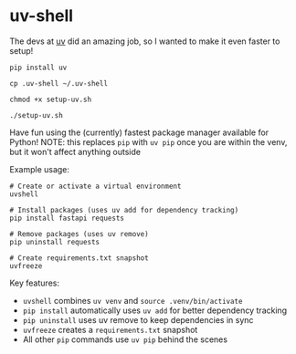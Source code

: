 # uv-shell

The devs at [uv](https://github.com/astral-sh/uv) did an amazing job, so I wanted to make it even faster to setup!

```
pip install uv

cp .uv-shell ~/.uv-shell

chmod +x setup-uv.sh

./setup-uv.sh
```

Have fun using the (currently) fastest package manager available for Python!
NOTE: this replaces `pip` with `uv pip` once you are within the venv, but it won't affect anything outside
   
Example usage:
   
```
# Create or activate a virtual environment
uvshell

# Install packages (uses uv add for dependency tracking)
pip install fastapi requests

# Remove packages (uses uv remove)
pip uninstall requests

# Create requirements.txt snapshot
uvfreeze
```

Key features:

- `uvshell` combines `uv venv` and `source .venv/bin/activate`
- `pip install` automatically uses `uv add` for better dependency tracking
- `pip uninstall` uses uv remove to keep dependencies in sync
- `uvfreeze` creates a `requirements.txt` snapshot
- All other `pip` commands use `uv pip` behind the scenes

